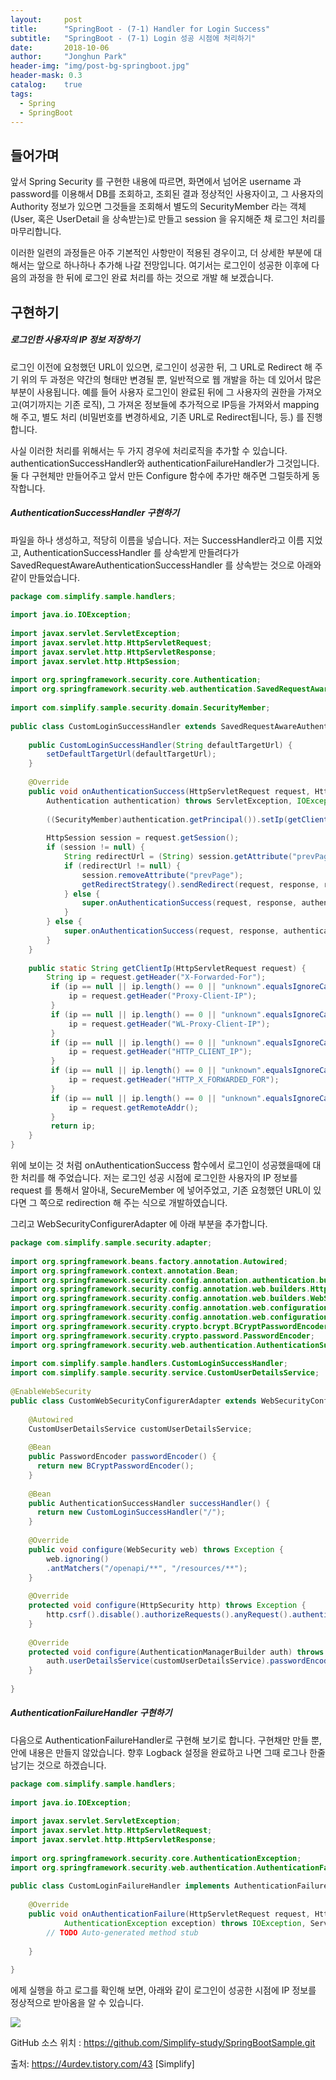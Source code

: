 ```yaml
---
layout:     post
title:      "SpringBoot - (7-1) Handler for Login Success"
subtitle:   "SpringBoot - (7-1) Login 성공 시점에 처리하기"
date:       2018-10-06
author:     "Jonghun Park"
header-img: "img/post-bg-springboot.jpg"
header-mask: 0.3
catalog:    true
tags:
  - Spring
  - SpringBoot
---
```


## 들어가며

앞서 Spring Security 를 구현한 내용에 따르면, 화면에서 넘어온 username 과 password를 이용해서 DB를 조회하고, 조회된 결과 정상적인 사용자이고, 그 사용자의 Authority 정보가 있으면 그것들을 조회해서 별도의 SecurityMember 라는 객체(User, 혹은 UserDetail 을 상속받는)로 만들고 session 을 유지해준 채 로그인 처리를 마무리합니다.

이러한 일련의 과정들은 아주 기본적인 사항만이 적용된 경우이고, 더 상세한 부분에 대해서는 앞으로 하나하나 추가해 나갈 전망입니다. 여기서는 로그인이 성공한 이후에 다음의 과정을 한 뒤에 로그인 완료 처리를 하는 것으로 개발 해 보겠습니다. 

## 구현하기

##### 로그인한 사용자의 IP 정보 저장하기

로그인 이전에 요청했던 URL이 있으면, 로그인이 성공한 뒤, 그 URL로 Redirect 해 주기
위의 두 과정은 약간의 형태만 변경될 뿐, 일반적으로 웹 개발을 하는 데 있어서 많은 부분이 사용됩니다. 예를 들어 사용자 로그인이 완료된 뒤에 그 사용자의 권한을 가져오고(여기까지는 기존 로직), 그 가져온 정보들에 추가적으로 IP등을 가져와서 mapping 해 주고, 별도 처리 (비밀번호를 변경하세요, 기존 URL로 Redirect됩니다, 등.) 를 진행합니다.

사실 이러한 처리를 위해서는 두 가지 경우에 처리로직을 추가할 수 있습니다. authenticationSuccessHandler와 authenticationFailureHandler가 그것입니다. 둘 다 구현체만 만들어주고 앞서 만든 Configure 함수에 추가만 해주면 그럴듯하게 동작합니다. 

##### AuthenticationSuccessHandler 구현하기

파일을 하나 생성하고, 적당히 이름을 넣습니다. 저는 SuccessHandler라고 이름 지었고, AuthenticationSuccessHandler 를 상속받게 만들려다가 SavedRequestAwareAuthenticationSuccessHandler 를 상속받는 것으로 아래와 같이 만들었습니다. 

```java
package com.simplify.sample.handlers;
 
import java.io.IOException;
 
import javax.servlet.ServletException;
import javax.servlet.http.HttpServletRequest;
import javax.servlet.http.HttpServletResponse;
import javax.servlet.http.HttpSession;
 
import org.springframework.security.core.Authentication;
import org.springframework.security.web.authentication.SavedRequestAwareAuthenticationSuccessHandler;
 
import com.simplify.sample.security.domain.SecurityMember;
 
public class CustomLoginSuccessHandler extends SavedRequestAwareAuthenticationSuccessHandler {
 
    public CustomLoginSuccessHandler(String defaultTargetUrl) {
        setDefaultTargetUrl(defaultTargetUrl);
    }
    
    @Override
    public void onAuthenticationSuccess(HttpServletRequest request, HttpServletResponse response, 
        Authentication authentication) throws ServletException, IOException {
        
        ((SecurityMember)authentication.getPrincipal()).setIp(getClientIp(request));
        
        HttpSession session = request.getSession();
        if (session != null) {
            String redirectUrl = (String) session.getAttribute("prevPage");
            if (redirectUrl != null) {
                session.removeAttribute("prevPage");
                getRedirectStrategy().sendRedirect(request, response, redirectUrl);
            } else {
                super.onAuthenticationSuccess(request, response, authentication);
            }
        } else {
            super.onAuthenticationSuccess(request, response, authentication);
        }
    }
    
    public static String getClientIp(HttpServletRequest request) {
        String ip = request.getHeader("X-Forwarded-For");
         if (ip == null || ip.length() == 0 || "unknown".equalsIgnoreCase(ip)) {
             ip = request.getHeader("Proxy-Client-IP");
         }
         if (ip == null || ip.length() == 0 || "unknown".equalsIgnoreCase(ip)) {
             ip = request.getHeader("WL-Proxy-Client-IP");
         }
         if (ip == null || ip.length() == 0 || "unknown".equalsIgnoreCase(ip)) {
             ip = request.getHeader("HTTP_CLIENT_IP");
         }
         if (ip == null || ip.length() == 0 || "unknown".equalsIgnoreCase(ip)) {
             ip = request.getHeader("HTTP_X_FORWARDED_FOR");
         }
         if (ip == null || ip.length() == 0 || "unknown".equalsIgnoreCase(ip)) {
             ip = request.getRemoteAddr();
         }
         return ip;
    }
}
```

위에 보이는 것 처럼 onAuthenticationSuccess 함수에서 로그인이 성공했을때에 대한 처리를 해 주었습니다. 저는 로그인 성공 시점에 로그인한 사용자의 IP 정보를 request 를 통해서 알아내, SecureMember 에 넣어주었고, 기존 요청했던 URL이  있다면 그 쪽으로 redirection 해 주는 식으로 개발하였습니다. 

그리고 WebSecurityConfigurerAdapter 에 아래 부분을 추가합니다. 

```java
package com.simplify.sample.security.adapter;
 
import org.springframework.beans.factory.annotation.Autowired;
import org.springframework.context.annotation.Bean;
import org.springframework.security.config.annotation.authentication.builders.AuthenticationManagerBuilder;
import org.springframework.security.config.annotation.web.builders.HttpSecurity;
import org.springframework.security.config.annotation.web.builders.WebSecurity;
import org.springframework.security.config.annotation.web.configuration.EnableWebSecurity;
import org.springframework.security.config.annotation.web.configuration.WebSecurityConfigurerAdapter;
import org.springframework.security.crypto.bcrypt.BCryptPasswordEncoder;
import org.springframework.security.crypto.password.PasswordEncoder;
import org.springframework.security.web.authentication.AuthenticationSuccessHandler;
 
import com.simplify.sample.handlers.CustomLoginSuccessHandler;
import com.simplify.sample.security.service.CustomUserDetailsService;
 
@EnableWebSecurity
public class CustomWebSecurityConfigurerAdapter extends WebSecurityConfigurerAdapter {
    
    @Autowired
    CustomUserDetailsService customUserDetailsService;
 
    @Bean
    public PasswordEncoder passwordEncoder() {
      return new BCryptPasswordEncoder();
    }
    
    @Bean
    public AuthenticationSuccessHandler successHandler() {
      return new CustomLoginSuccessHandler("/");
    }
    
    @Override
    public void configure(WebSecurity web) throws Exception {
        web.ignoring()
        .antMatchers("/openapi/**", "/resources/**");
    }
    
    @Override
    protected void configure(HttpSecurity http) throws Exception {
        http.csrf().disable().authorizeRequests().anyRequest().authenticated().and().formLogin().successHandler(successHandler());
    }
 
    @Override
    protected void configure(AuthenticationManagerBuilder auth) throws Exception {
        auth.userDetailsService(customUserDetailsService).passwordEncoder(passwordEncoder());
    }
 
}
```

##### AuthenticationFailureHandler 구현하기

다음으로 AuthenticationFailureHandler로 구현해 보기로 합니다. 구현채만 만들 뿐, 안에 내용은 만들지 않았습니다. 향후 Logback 설정을 완료하고 나면 그때 로그나 한줄 남기는 것으로 하겠습니다. 

```java
package com.simplify.sample.handlers;
 
import java.io.IOException;
 
import javax.servlet.ServletException;
import javax.servlet.http.HttpServletRequest;
import javax.servlet.http.HttpServletResponse;
 
import org.springframework.security.core.AuthenticationException;
import org.springframework.security.web.authentication.AuthenticationFailureHandler;
 
public class CustomLoginFailureHandler implements AuthenticationFailureHandler {
 
    @Override
    public void onAuthenticationFailure(HttpServletRequest request, HttpServletResponse response,
            AuthenticationException exception) throws IOException, ServletException {
        // TODO Auto-generated method stub
 
    }
 
}
```

에제 실행을 하고 로그를 확인해 보면, 아래와 같이 로그인이 성공한 시점에 IP 정보를 정상적으로 받아옴을 알 수 있습니다. 

![](/blog/img/post/2018-10-08-spring-boot-07-1-login-success-handler/spring-boot-07-1-login-success-handler-00001.png)



GitHub 소스 위치 : https://github.com/Simplify-study/SpringBootSample.git

출처: https://4urdev.tistory.com/43 [Simplify]
